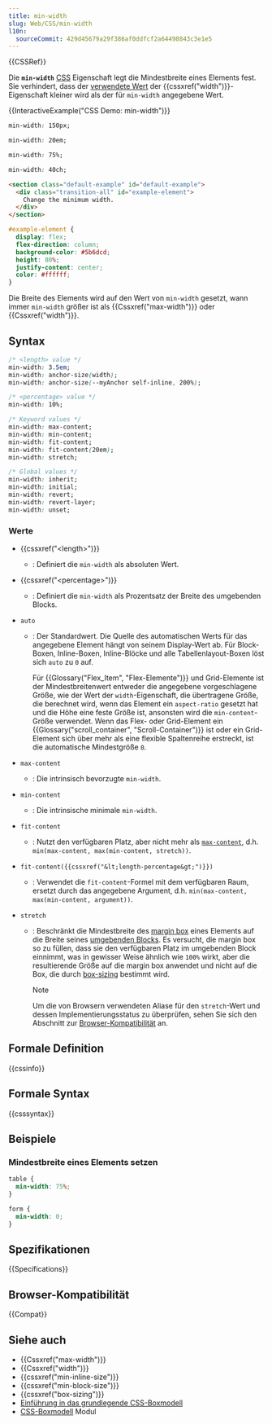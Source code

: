 ```yaml
---
title: min-width
slug: Web/CSS/min-width
l10n:
  sourceCommit: 429d45679a29f386af0ddfcf2a64498843c3e1e5
---
```


{{CSSRef}}

Die **`min-width`** [CSS](/de/docs/Web/CSS) Eigenschaft legt die Mindestbreite eines Elements fest. Sie verhindert, dass der [verwendete Wert](/de/docs/Web/CSS/CSS_cascade/used_value) der {{cssxref("width")}}-Eigenschaft kleiner wird als der für `min-width` angegebene Wert.

{{InteractiveExample("CSS Demo: min-width")}}

```css interactive-example-choice
min-width: 150px;
```

```css interactive-example-choice
min-width: 20em;
```

```css interactive-example-choice
min-width: 75%;
```

```css interactive-example-choice
min-width: 40ch;
```

```html interactive-example
<section class="default-example" id="default-example">
  <div class="transition-all" id="example-element">
    Change the minimum width.
  </div>
</section>
```

```css interactive-example
#example-element {
  display: flex;
  flex-direction: column;
  background-color: #5b6dcd;
  height: 80%;
  justify-content: center;
  color: #ffffff;
}
```

Die Breite des Elements wird auf den Wert von `min-width` gesetzt, wann immer `min-width` größer ist als {{Cssxref("max-width")}} oder {{Cssxref("width")}}.

## Syntax

```css
/* <length> value */
min-width: 3.5em;
min-width: anchor-size(width);
min-width: anchor-size(--myAnchor self-inline, 200%);

/* <percentage> value */
min-width: 10%;

/* Keyword values */
min-width: max-content;
min-width: min-content;
min-width: fit-content;
min-width: fit-content(20em);
min-width: stretch;

/* Global values */
min-width: inherit;
min-width: initial;
min-width: revert;
min-width: revert-layer;
min-width: unset;
```

### Werte

- {{cssxref("&lt;length&gt;")}}
  - : Definiert die `min-width` als absoluten Wert.
- {{cssxref("&lt;percentage&gt;")}}
  - : Definiert die `min-width` als Prozentsatz der Breite des umgebenden Blocks.
- `auto`

  - : Der Standardwert. Die Quelle des automatischen Werts für das angegebene Element hängt von seinem Display-Wert ab. Für Block-Boxen, Inline-Boxen, Inline-Blöcke und alle Tabellenlayout-Boxen löst sich `auto` zu `0` auf.

    Für {{Glossary("Flex_Item", "Flex-Elemente")}} und Grid-Elemente ist der Mindestbreitenwert entweder die angegebene vorgeschlagene Größe, wie der Wert der `width`-Eigenschaft, die übertragene Größe, die berechnet wird, wenn das Element ein `aspect-ratio` gesetzt hat und die Höhe eine feste Größe ist, ansonsten wird die `min-content`-Größe verwendet. Wenn das Flex- oder Grid-Element ein {{Glossary("scroll_container", "Scroll-Container")}} ist oder ein Grid-Element sich über mehr als eine flexible Spaltenreihe erstreckt, ist die automatische Mindestgröße `0`.

- `max-content`
  - : Die intrinsisch bevorzugte `min-width`.
- `min-content`
  - : Die intrinsische minimale `min-width`.
- `fit-content`
  - : Nutzt den verfügbaren Platz, aber nicht mehr als [`max-content`](/de/docs/Web/CSS/max-content), d.h. `min(max-content, max(min-content, stretch))`.
- `fit-content({{cssxref("&lt;length-percentage&gt;")}})`
  - : Verwendet die `fit-content`-Formel mit dem verfügbaren Raum, ersetzt durch das angegebene Argument, d.h. `min(max-content, max(min-content, argument))`.
- `stretch`

  - : Beschränkt die Mindestbreite des [margin box](/de/docs/Learn_web_development/Core/Styling_basics/Box_model#parts_of_a_box) eines Elements auf die Breite seines [umgebenden Blocks](/de/docs/Web/CSS/CSS_display/Containing_block#identifying_the_containing_block). Es versucht, die margin box so zu füllen, dass sie den verfügbaren Platz im umgebenden Block einnimmt, was in gewisser Weise ähnlich wie `100%` wirkt, aber die resultierende Größe auf die margin box anwendet und nicht auf die Box, die durch [box-sizing](/de/docs/Web/CSS/box-sizing) bestimmt wird.

    > [!NOTE]
    > Um die von Browsern verwendeten Aliase für den `stretch`-Wert und dessen Implementierungsstatus zu überprüfen, sehen Sie sich den Abschnitt zur [Browser-Kompatibilität](#browser-kompatibilität) an.

## Formale Definition

{{cssinfo}}

## Formale Syntax

{{csssyntax}}

## Beispiele

### Mindestbreite eines Elements setzen

```css
table {
  min-width: 75%;
}

form {
  min-width: 0;
}
```

## Spezifikationen

{{Specifications}}

## Browser-Kompatibilität

{{Compat}}

## Siehe auch

- {{Cssxref("max-width")}}
- {{Cssxref("width")}}
- {{cssxref("min-inline-size")}}
- {{cssxref("min-block-size")}}
- {{cssxref("box-sizing")}}
- [Einführung in das grundlegende CSS-Boxmodell](/de/docs/Web/CSS/CSS_box_model/Introduction_to_the_CSS_box_model)
- [CSS-Boxmodell](/de/docs/Web/CSS/CSS_box_model) Modul
